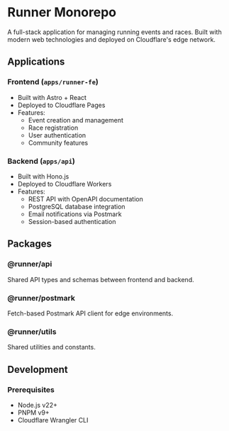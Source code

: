 # Runner Monorepo

A full-stack application for managing running events and races. Built with modern web technologies and deployed on Cloudflare's edge network.

## Applications

### Frontend (`apps/runner-fe`)

- Built with Astro + React
- Deployed to Cloudflare Pages
- Features:
  - Event creation and management
  - Race registration
  - User authentication
  - Community features

### Backend (`apps/api`)

- Built with Hono.js
- Deployed to Cloudflare Workers
- Features:
  - REST API with OpenAPI documentation
  - PostgreSQL database integration
  - Email notifications via Postmark
  - Session-based authentication

## Packages

### @runner/api

Shared API types and schemas between frontend and backend.

### @runner/postmark

Fetch-based Postmark API client for edge environments.

### @runner/utils

Shared utilities and constants.

## Development

### Prerequisites

- Node.js v22+
- PNPM v9+
- Cloudflare Wrangler CLI
